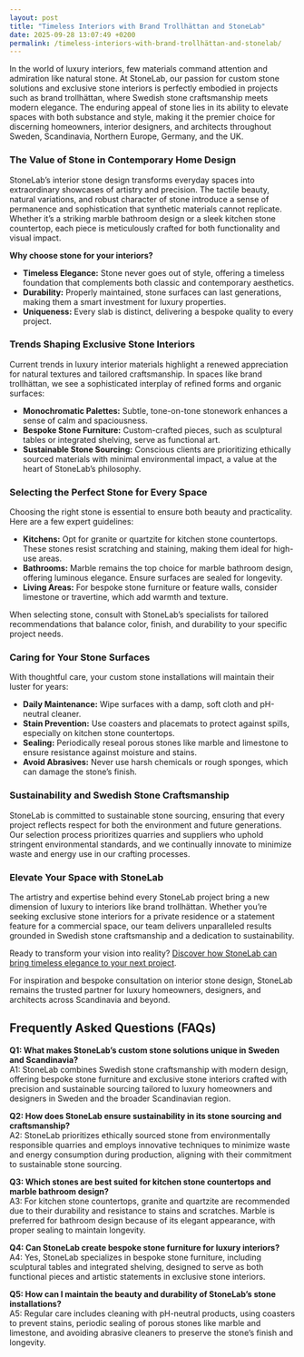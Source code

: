 ```yaml
---
layout: post
title: "Timeless Interiors with Brand Trollhättan and StoneLab"
date: 2025-09-28 13:07:49 +0200
permalink: /timeless-interiors-with-brand-trollhättan-and-stonelab/
---
```

In the world of luxury interiors, few materials command attention and admiration like natural stone. At StoneLab, our passion for custom stone solutions and exclusive stone interiors is perfectly embodied in projects such as brand trollhättan, where Swedish stone craftsmanship meets modern elegance. The enduring appeal of stone lies in its ability to elevate spaces with both substance and style, making it the premier choice for discerning homeowners, interior designers, and architects throughout Sweden, Scandinavia, Northern Europe, Germany, and the UK.

### The Value of Stone in Contemporary Home Design

StoneLab’s interior stone design transforms everyday spaces into extraordinary showcases of artistry and precision. The tactile beauty, natural variations, and robust character of stone introduce a sense of permanence and sophistication that synthetic materials cannot replicate. Whether it’s a striking marble bathroom design or a sleek kitchen stone countertop, each piece is meticulously crafted for both functionality and visual impact.

**Why choose stone for your interiors?**
- **Timeless Elegance:** Stone never goes out of style, offering a timeless foundation that complements both classic and contemporary aesthetics.
- **Durability:** Properly maintained, stone surfaces can last generations, making them a smart investment for luxury properties.
- **Uniqueness:** Every slab is distinct, delivering a bespoke quality to every project.

### Trends Shaping Exclusive Stone Interiors

Current trends in luxury interior materials highlight a renewed appreciation for natural textures and tailored craftsmanship. In spaces like brand trollhättan, we see a sophisticated interplay of refined forms and organic surfaces:

- **Monochromatic Palettes:** Subtle, tone-on-tone stonework enhances a sense of calm and spaciousness.
- **Bespoke Stone Furniture:** Custom-crafted pieces, such as sculptural tables or integrated shelving, serve as functional art.
- **Sustainable Stone Sourcing:** Conscious clients are prioritizing ethically sourced materials with minimal environmental impact, a value at the heart of StoneLab’s philosophy.

### Selecting the Perfect Stone for Every Space

Choosing the right stone is essential to ensure both beauty and practicality. Here are a few expert guidelines:

- **Kitchens:** Opt for granite or quartzite for kitchen stone countertops. These stones resist scratching and staining, making them ideal for high-use areas.
- **Bathrooms:** Marble remains the top choice for marble bathroom design, offering luminous elegance. Ensure surfaces are sealed for longevity.
- **Living Areas:** For bespoke stone furniture or feature walls, consider limestone or travertine, which add warmth and texture.

When selecting stone, consult with StoneLab’s specialists for tailored recommendations that balance color, finish, and durability to your specific project needs.

### Caring for Your Stone Surfaces

With thoughtful care, your custom stone installations will maintain their luster for years:

- **Daily Maintenance:** Wipe surfaces with a damp, soft cloth and pH-neutral cleaner.
- **Stain Prevention:** Use coasters and placemats to protect against spills, especially on kitchen stone countertops.
- **Sealing:** Periodically reseal porous stones like marble and limestone to ensure resistance against moisture and stains.
- **Avoid Abrasives:** Never use harsh chemicals or rough sponges, which can damage the stone’s finish.

### Sustainability and Swedish Stone Craftsmanship

StoneLab is committed to sustainable stone sourcing, ensuring that every project reflects respect for both the environment and future generations. Our selection process prioritizes quarries and suppliers who uphold stringent environmental standards, and we continually innovate to minimize waste and energy use in our crafting processes.

### Elevate Your Space with StoneLab

The artistry and expertise behind every StoneLab project bring a new dimension of luxury to interiors like brand trollhättan. Whether you’re seeking exclusive stone interiors for a private residence or a statement feature for a commercial space, our team delivers unparalleled results grounded in Swedish stone craftsmanship and a dedication to sustainability.

Ready to transform your vision into reality? [Discover how StoneLab can bring timeless elegance to your next project](https://stonelab.se/).

For inspiration and bespoke consultation on interior stone design, StoneLab remains the trusted partner for luxury homeowners, designers, and architects across Scandinavia and beyond.

## Frequently Asked Questions (FAQs)

**Q1: What makes StoneLab’s custom stone solutions unique in Sweden and Scandinavia?**  
A1: StoneLab combines Swedish stone craftsmanship with modern design, offering bespoke stone furniture and exclusive stone interiors crafted with precision and sustainable sourcing tailored to luxury homeowners and designers in Sweden and the broader Scandinavian region.

**Q2: How does StoneLab ensure sustainability in its stone sourcing and craftsmanship?**  
A2: StoneLab prioritizes ethically sourced stone from environmentally responsible quarries and employs innovative techniques to minimize waste and energy consumption during production, aligning with their commitment to sustainable stone sourcing.

**Q3: Which stones are best suited for kitchen stone countertops and marble bathroom design?**  
A3: For kitchen stone countertops, granite and quartzite are recommended due to their durability and resistance to stains and scratches. Marble is preferred for bathroom design because of its elegant appearance, with proper sealing to maintain longevity.

**Q4: Can StoneLab create bespoke stone furniture for luxury interiors?**  
A4: Yes, StoneLab specializes in bespoke stone furniture, including sculptural tables and integrated shelving, designed to serve as both functional pieces and artistic statements in exclusive stone interiors.

**Q5: How can I maintain the beauty and durability of StoneLab’s stone installations?**  
A5: Regular care includes cleaning with pH-neutral products, using coasters to prevent stains, periodic sealing of porous stones like marble and limestone, and avoiding abrasive cleaners to preserve the stone’s finish and longevity.

<script type="application/ld+json">
{
  "@context": "https://schema.org",
  "@type": "BlogPosting",
  "headline": "Timeless Interiors with Brand Trollhättan and StoneLab",
  "description": "Explore how StoneLab’s Swedish stone craftsmanship and custom stone solutions elevate luxury interiors across Sweden, Scandinavia, Northern Europe, Germany, and the UK with exclusive stone interiors and sustainable stone sourcing.",
  "image": "https://stonelab.se/images/brand-trollhattan-stone-interior.jpg",
  "author": {
    "@type": "Person",
    "name": "StoneLab"
  },
  "publisher": {
    "@type": "Person",
    "name": "StoneLab"
  },
  "url": "https://stonelab.se/blog/timeless-interiors-brand-trollhattan",
  "mainEntityOfPage": "https://stonelab.se/blog/timeless-interiors-brand-trollhattan",
  "datePublished": "2024-06-01",
  "dateModified": "2024-06-01",
  "keywords": "StoneLab, custom stone solutions, interior stone design, exclusive stone interiors, Swedish stone craftsmanship, luxury interior materials, kitchen stone countertops, marble bathroom design, bespoke stone furniture, sustainable stone sourcing",
  "inLanguage": "en-US"
}
</script>

<script type="application/ld+json">
{
  "@context": "https://schema.org",
  "@type": "FAQPage",
  "mainEntity": [
    {
      "@type": "Question",
      "name": "What makes StoneLab’s custom stone solutions unique in Sweden and Scandinavia?",
      "acceptedAnswer": {
        "@type": "Answer",
        "text": "StoneLab combines Swedish stone craftsmanship with modern design, offering bespoke stone furniture and exclusive stone interiors crafted with precision and sustainable sourcing tailored to luxury homeowners and designers in Sweden and the broader Scandinavian region."
      }
    },
    {
      "@type": "Question",
      "name": "How does StoneLab ensure sustainability in its stone sourcing and craftsmanship?",
      "acceptedAnswer": {
        "@type": "Answer",
        "text": "StoneLab prioritizes ethically sourced stone from environmentally responsible quarries and employs innovative techniques to minimize waste and energy consumption during production, aligning with their commitment to sustainable stone sourcing."
      }
    },
    {
      "@type": "Question",
      "name": "Which stones are best suited for kitchen stone countertops and marble bathroom design?",
      "acceptedAnswer": {
        "@type": "Answer",
        "text": "For kitchen stone countertops, granite and quartzite are recommended due to their durability and resistance to stains and scratches. Marble is preferred for bathroom design because of its elegant appearance, with proper sealing to maintain longevity."
      }
    },
    {
      "@type": "Question",
      "name": "Can StoneLab create bespoke stone furniture for luxury interiors?",
      "acceptedAnswer": {
        "@type": "Answer",
        "text": "Yes, StoneLab specializes in bespoke stone furniture, including sculptural tables and integrated shelving, designed to serve as both functional pieces and artistic statements in exclusive stone interiors."
      }
    },
    {
      "@type": "Question",
      "name": "How can I maintain the beauty and durability of StoneLab’s stone installations?",
      "acceptedAnswer": {
        "@type": "Answer",
        "text": "Regular care includes cleaning with pH-neutral products, using coasters to prevent stains, periodic sealing of porous stones like marble and limestone, and avoiding abrasive cleaners to preserve the stone’s finish and longevity."
      }
    }
  ]
}
</script>